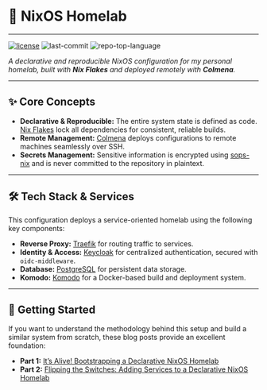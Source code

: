 # 🦆 NixOS Homelab

---
<p align="left">
  <a href="https://github.com/AkashRajvanshi/hl-nixos-remote/blob/main/LICENSE"><img src="https://img.shields.io/github/license/AkashRajvanshi/hl-nixos-remote?style=flat-square&logo=opensourceinitiative&logoColor=white&color=A931EC" alt="license"></a>
  <img src="https://img.shields.io/github/last-commit/AkashRajvanshi/hl-nixos-remote?style=flat-square&logo=git&logoColor=white&color=A931EC" alt="last-commit">
  <img src="https://img.shields.io/github/languages/top/AkashRajvanshi/hl-nixos-remote?style=flat-square&color=A931EC" alt="repo-top-language">
</p>

<em>A declarative and reproducible NixOS configuration for my personal homelab, built with **Nix Flakes** and deployed remotely with **Colmena**.</em>

---

## ✨ Core Concepts

* **Declarative & Reproducible:** The entire system state is defined as code. [Nix Flakes](https://nixos.wiki/wiki/Flakes) lock all dependencies for consistent, reliable builds.
* **Remote Management:** [Colmena](https://colmena.cli.rs/) deploys configurations to remote machines seamlessly over SSH.
* **Secrets Management:** Sensitive information is encrypted using [sops-nix](https://github.com/Mic92/sops-nix) and is never committed to the repository in plaintext.

---

## 🛠️ Tech Stack & Services

This configuration deploys a service-oriented homelab using the following key components:

* **Reverse Proxy:** [Traefik](https://traefik.io/traefik/) for routing traffic to services.
* **Identity & Access:** [Keycloak](https://www.keycloak.org/) for centralized authentication, secured with `oidc-middleware`.
* **Database:** [PostgreSQL](https://www.postgresql.org/) for persistent data storage.
* **Komodo:** [Komodo](https://komo.do/) for a Docker-based build and deployment system.

---

## 🚀 Getting Started

If you want to understand the methodology behind this setup and build a similar system from scratch, these blog posts provide an excellent foundation:

* **Part 1:** [It’s Alive! Bootstrapping a Declarative NixOS Homelab](https://medium.com/aws-in-plain-english/its-alive-bootstrapping-a-declarative-nixos-homelab-part-1-79d11e917de2)
* **Part 2:** [Flipping the Switches: Adding Services to a Declarative NixOS Homelab](https://medium.com/aws-in-plain-english/flipping-the-switches-adding-services-to-a-declarative-nixos-homelab-part-2-eb6255f30027)
